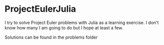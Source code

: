 # ProjectEulerJulia
I try to solve Project Euler problems with Julia as a learning exercise. I don't know how many I am going to do but I hope at least a few.

Solutions can be found in the problems folder

